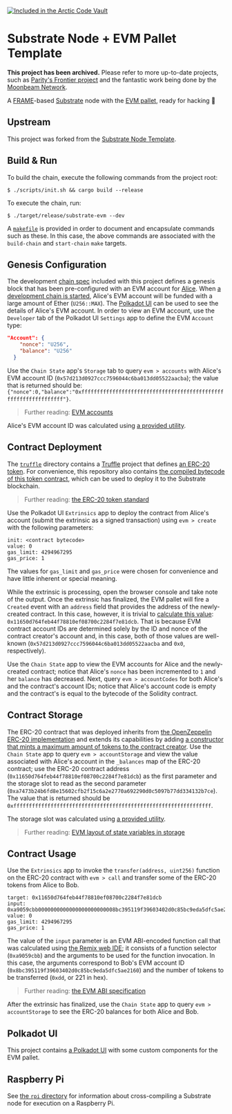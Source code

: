[![Included in the Arctic Code Vault](https://img.shields.io/badge/Arctic%20Code%20Vault-blue)](https://archiveprogram.github.com/)

# Substrate Node + EVM Pallet Template

**This project has been archived.** Please refer to more up-to-date projects, such as
[Parity's Frontier project](https://github.com/paritytech/frontier) and the fantastic work being
done by the [Moonbeam Network](https://docs.moonbeam.network/).

A [FRAME](https://substrate.dev/docs/en/next/conceptual/runtime/frame)-based
[Substrate](https://substrate.dev/en/) node with the
[EVM pallet](https://substrate.dev/docs/en/next/conceptual/runtime/frame#evm), ready for hacking
:rocket:

## Upstream

This project was forked from the
[Substrate Node Template](https://github.com/substrate-developer-hub/substrate-node-template).

## Build & Run

To build the chain, execute the following commands from the project root:

```
$ ./scripts/init.sh && cargo build --release
```

To execute the chain, run:

```
$ ./target/release/substrate-evm --dev
```

A [`makefile`](/makefile) is provided in order to document and encapsulate commands such as these.
In this case, the above commands are associated with the `build-chain` and `start-chain` `make`
targets.

## Genesis Configuration

The development [chain spec](/src/chain_spec.rs) included with this project defines a genesis block
that has been pre-configured with an EVM account for
[Alice](https://substrate.dev/docs/en/next/development/tools/subkey#well-known-keys). When
[a development chain is started](https://github.com/substrate-developer-hub/substrate-node-template#run),
Alice's EVM account will be funded with a large amount of Ether (`U256::MAX`). The
[Polkadot UI](https://substrate.dev/docs/en/next/development/front-end/polkadot-js#polkadot-js-apps)
can be used to see the details of Alice's EVM account. In order to view an EVM account, use the
`Developer` tab of the Polkadot UI `Settings` app to define the EVM `Account` type:

```json
"Account": {
    "nonce": "U256",
    "balance": "U256"
  }
```

Use the `Chain State` app's `Storage` tab to query `evm > accounts` with Alice's EVM account ID
(`0x57d213d0927ccc7596044c6ba013dd05522aacba`); the value that is returned should be:
`{"nonce":0,"balance":"0xffffffffffffffffffffffffffffffffffffffffffffffffffffffffffffffff"}`.

> Further reading:
> [EVM accounts](https://github.com/danforbes/danforbes/blob/master/writings/eth-dev.md#Accounts)

Alice's EVM account ID was calculated using
[a provided utility](/utils/README.md#--evm-address-address).

## Contract Deployment

The [`truffle`](/truffle) directory contains a [Truffle](https://www.trufflesuite.com/truffle)
project that defines [an ERC-20 token](/truffle/contracts/MyToken.sol). For convenience, this
repository also contains
[the compiled bytecode of this token contract](/truffle/build/contracts/MyToken.json#L259), which
can be used to deploy it to the Substrate blockchain.

> Further reading:
> [the ERC-20 token standard](https://github.com/danforbes/danforbes/blob/master/writings/eth-dev.md#EIP-20-ERC-20-Token-Standard)

Use the Polkadot UI `Extrinsics` app to deploy the contract from Alice's account (submit the
extrinsic as a signed transaction) using `evm > create` with the following parameters:

```
init: <contract bytecode>
value: 0
gas_limit: 4294967295
gas_price: 1
```

The values for `gas_limit` and `gas_price` were chosen for convenience and have little inherent or
special meaning.

While the extrinsic is processing, open the browser console and take note of the output. Once the
extrinsic has finalized, the EVM pallet will fire a `Created` event with an `address` field that
provides the address of the newly-created contract. In this case, however, it is trivial to
[calculate this value](https://ethereum.stackexchange.com/a/46960):
`0x11650d764feb44f78810ef08700c2284f7e81dcb`. That is because EVM contract account IDs are
determined solely by the ID and nonce of the contract creator's account and, in this case, both of
those values are well-known (`0x57d213d0927ccc7596044c6ba013dd05522aacba` and `0x0`, respectively).

Use the `Chain State` app to view the EVM accounts for Alice and the newly-created contract; notice
that Alice's `nonce` has been incremented to `1` and her `balance` has decreased. Next, query
`evm > accountCodes` for both Alice's and the contract's account IDs; notice that Alice's account
code is empty and the contract's is equal to the bytecode of the Solidity contract.

## Contract Storage

The ERC-20 contract that was deployed inherits from
[the OpenZeppelin ERC-20 implementation](https://github.com/OpenZeppelin/openzeppelin-contracts/blob/master/contracts/token/ERC20/ERC20.sol)
and extends its capabilities by adding
[a constructor that mints a maximum amount of tokens to the contract creator](/truffle/contracts/MyToken.sol#L8).
Use the `Chain State` app to query `evm > accountStorage` and view the value associated with Alice's
account in the `_balances` map of the ERC-20 contract; use the ERC-20 contract address
(`0x11650d764feb44f78810ef08700c2284f7e81dcb`) as the first parameter and the storage slot to read
as the second parameter (`0xa7473b24b6fd8e15602cfb2f15c6a2e2770a692290d0c5097b77dd334132b7ce`). The
value that is returned should be
`0xffffffffffffffffffffffffffffffffffffffffffffffffffffffffffffffff`.

The storage slot was calculated using
[a provided utility](/utils/README.md#--erc20-slot-slot-address).

> Further reading:
> [EVM layout of state variables in storage](https://solidity.readthedocs.io/en/v0.6.2/miscellaneous.html#layout-of-state-variables-in-storage)

## Contract Usage

Use the `Extrinsics` app to invoke the `transfer(address, uint256)` function on the ERC-20 contract
with `evm > call` and transfer some of the ERC-20 tokens from Alice to Bob.

```
target: 0x11650d764feb44f78810ef08700c2284f7e81dcb
input: 0xa9059cbb0000000000000000000000008bc395119f39603402d0c85bc9eda5dfc5ae216000000000000000000000000000000000000000000000000000000000000000dd
value: 0
gas_limit: 4294967295
gas_price: 1
```

The value of the `input` parameter is an EVM ABI-encoded function call that was calculated using
[the Remix web IDE](http://remix.ethereum.org); it consists of a function selector (`0xa9059cbb`)
and the arguments to be used for the function invocation. In this case, the arguments correspond to
Bob's EVM account ID (`0x8bc395119f39603402d0c85bc9eda5dfc5ae2160`) and the number of tokens to be
transferred (`0xdd`, or 221 in hex).

> Further reading:
> [the EVM ABI specification](https://solidity.readthedocs.io/en/v0.6.2/abi-spec.html)

After the extrinsic has finalized, use the `Chain State` app to query `evm > accountStorage` to see
the ERC-20 balances for both Alice and Bob.

## Polkadot UI

This project contains [a Polkadot UI](/ui) with some custom components for the EVM pallet.

## Raspberry Pi

See [the `rpi` directory](/rpi) for information about cross-compiling a Substrate node for execution
on a Raspberry Pi.
